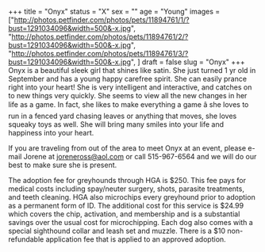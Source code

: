 +++
title = "Onyx"
status = "X"
sex = ""
age = "Young"
images = ["http://photos.petfinder.com/photos/pets/11894761/1/?bust=1291034096&width=500&-x.jpg",
"http://photos.petfinder.com/photos/pets/11894761/2/?bust=1291034096&width=500&-x.jpg",
"http://photos.petfinder.com/photos/pets/11894761/3/?bust=1291034096&width=500&-x.jpg",
]
draft = false
slug = "Onyx"
+++
Onyx is a beautiful sleek girl that shines like satin. She just turned 1 yr old in September and has a young happy carefree spirit. She can easily prance right into your heart! She is very intelligent and interactive, and catches on to new things very quickly. She seems to view all the new changes in her life as a game. In fact, she likes to make everything a game â she loves to run in a fenced yard chasing leaves or anything that moves, she loves squeaky toys as well.  She will bring many smiles into your life and happiness into your heart.


  If you are traveling from out of the area to meet Onyx at an event, please e-mail Jorene at joreneross@aol.com or call 515-967-6564 and we will do our best to make sure she is present.

The adoption fee for greyhounds through HGA is $250. This fee pays for medical costs including spay/neuter surgery, shots, parasite treatments, and teeth cleaning.  HGA also microchips every greyhound prior to adoption as a permanent form of ID.  The additional cost for this service is $24.99 which covers the chip, activation, and membership and is a substantial savings over the usual cost for microchipping.  Each dog also comes with a special sighthound collar and leash set and muzzle. There is a $10 non-refundable application fee that is applied to an approved adoption.
